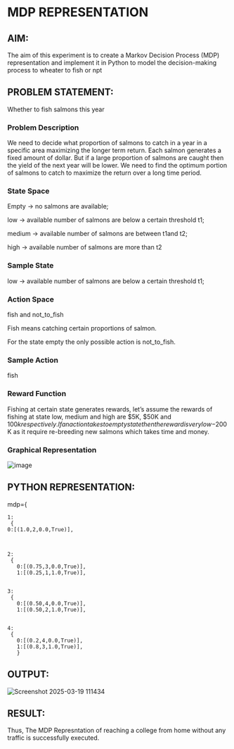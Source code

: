 # MDP REPRESENTATION

## AIM:
The aim of this experiment is to create a Markov Decision Process (MDP) representation and implement it in Python to model the decision-making process to wheater to fish or npt
## PROBLEM STATEMENT:
Whether to fish salmons this year

### Problem Description
We need to decide what proportion of salmons to catch in a year in a specific area maximizing the longer term return. Each salmon generates a fixed amount of dollar. But if a large proportion of salmons are caught then the yield of the next year will be lower. We need to find the optimum portion of salmons to catch to maximize the return over a long time period.

### State Space
Empty -> no salmons are available; 


low -> available number of salmons are below a certain threshold t1; 


medium -> available number of salmons are between t1and t2; 


high -> available number of salmons are more than t2



### Sample State
low -> available number of salmons are below a certain threshold t1; 



### Action Space
 fish and not_to_fish


 
 Fish means catching certain proportions of salmon. 

 
 For the state empty the only possible action is not_to_fish.



### Sample Action

fish

### Reward Function
Fishing at certain state generates rewards, let’s assume the rewards of fishing at state low, medium and high are $5K, $50K and $100k respectively. If an action takes to empty state then the reward is very low -$200K as it require re-breeding new salmons which takes time and money.



### Graphical Representation
![image](https://github.com/user-attachments/assets/0d84ec59-bd65-4d32-a41a-4a1370a176fd)




## PYTHON REPRESENTATION:

mdp={
    
    1:
     {
    0:[(1.0,2,0.0,True)],
    
    

    2:
     {
       0:[(0.75,3,0.0,True)],
       1:[(0.25,1,1.0,True)],
       
    
    3:
     {
       0:[(0.50,4,0.0,True)],
       1:[(0.50,2,1.0,True)],
      
    
    4:
     {
       0:[(0.2,4,0.0,True)],
       1:[(0.8,3,1.0,True)],
       }


## OUTPUT:


![Screenshot 2025-03-19 111434](https://github.com/user-attachments/assets/935fdf32-20d6-44aa-bb8d-12b2656d60fb)




## RESULT:
Thus, The MDP Represntation of reaching a college from home without any traffic is successfully executed.

